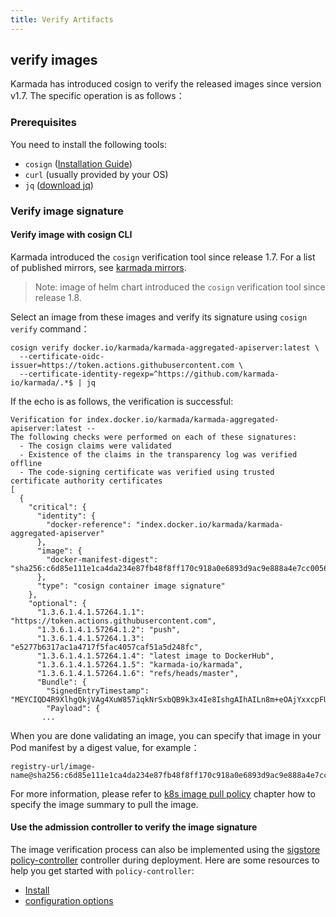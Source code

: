 ```yaml
---
title: Verify Artifacts
---
```


## verify images

Karmada has introduced cosign to verify the released images since version v1.7. The specific operation is as follows：

### Prerequisites

You need to install the following tools:

- `cosign` ([Installation Guide](https://docs.sigstore.dev/cosign/installation/))
- `curl` (usually provided by your OS)
- `jq` ([download jq](https://stedolan.github.io/jq/download/))

### Verify image signature

#### Verify image with cosign CLI

Karmada introduced the `cosign` verification tool since release 1.7. For a list of published mirrors, see [karmada mirrors](https://hub.docker.com/u/karmada).

> Note: image of helm chart introduced the `cosign` verification tool since release 1.8.

Select an image from these images and verify its signature using `cosign verify` command：

```shell
cosign verify docker.io/karmada/karmada-aggregated-apiserver:latest \
  --certificate-oidc-issuer=https://token.actions.githubusercontent.com \
  --certificate-identity-regexp=^https://github.com/karmada-io/karmada/.*$ | jq
```

If the echo is as follows, the verification is successful:

```shell
Verification for index.docker.io/karmada/karmada-aggregated-apiserver:latest --
The following checks were performed on each of these signatures:
  - The cosign claims were validated
  - Existence of the claims in the transparency log was verified offline
  - The code-signing certificate was verified using trusted certificate authority certificates
[
  {
    "critical": {
      "identity": {
        "docker-reference": "index.docker.io/karmada/karmada-aggregated-apiserver"
      },
      "image": {
        "docker-manifest-digest": "sha256:c6d85e111e1ca4da234e87fb48f8ff170c918a0e6893d9ac9e888a4e7cc0056f"
      },
      "type": "cosign container image signature"
    },
    "optional": {
      "1.3.6.1.4.1.57264.1.1": "https://token.actions.githubusercontent.com",
      "1.3.6.1.4.1.57264.1.2": "push",
      "1.3.6.1.4.1.57264.1.3": "e5277b6317ac1a4717f5fac4057caf51a5d248fc",
      "1.3.6.1.4.1.57264.1.4": "latest image to DockerHub",
      "1.3.6.1.4.1.57264.1.5": "karmada-io/karmada",
      "1.3.6.1.4.1.57264.1.6": "refs/heads/master",
      "Bundle": {
        "SignedEntryTimestamp": "MEYCIQD4R9XlhgQkjVAg4XuW857iqkNrSxbQB9k3x4Ie8IshgAIhAILn8m+eOAjYxxcpFU42ghoiiuMnyY+Xda2CBE5WZruq",
        "Payload": {
       ...
```

When you are done validating an image, you can specify that image in your Pod manifest by a digest value, for example：

```console
registry-url/image-name@sha256:c6d85e111e1ca4da234e87fb48f8ff170c918a0e6893d9ac9e888a4e7cc0056f
```

For more information, please refer to [k8s image pull policy](https://kubernetes.io/docs/concepts/containers/images/#image-pull-policy) chapter how to specify the image summary to pull the image.

#### Use the admission controller to verify the image signature

The image verification process can also be implemented using the [sigstore policy-controller](https://docs.sigstore.dev/policy-controller/overview) controller during deployment. Here are some resources to help you get started with `policy-controller`:

- [Install](https://github.com/sigstore/helm-charts/tree/main/charts/policy-controller)
- [configuration options](https://github.com/sigstore/policy-controller/tree/main/config)